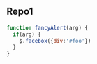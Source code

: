 ## Repo1

```javascript
function fancyAlert(arg) {
  if(arg) {
    $.facebox({div:'#foo'})
  }
}
```
